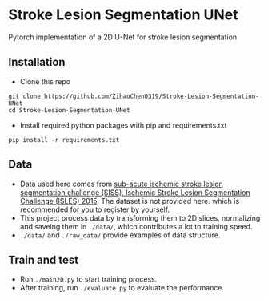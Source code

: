 # Stroke Lesion Segmentation UNet
Pytorch implementation of a 2D U-Net for stroke lesion segmentation

## Installation
* Clone this repo
```
git clone https://github.com/ZihaoChen0319/Stroke-Lesion-Segmentation-UNet
cd Stroke-Lesion-Segmentation-UNet
```
* Install required python packages with pip and requirements.txt
```
pip install -r requirements.txt
```

## Data
* Data used here comes from [sub-acute ischemic stroke lesion segmentation challenge (SISS), Ischemic Stroke Lesion Segmentation Challenge (ISLES) 2015](http://www.isles-challenge.org/ISLES2015/). The dataset is not provided here. which is recommended for you to register by yourself.
* This project process data by transforming them to 2D slices, normalizing and saveing them in `./data/`, which contributes a lot to training speed.
* `./data/` and `./raw_data/` provide examples of data structure.

## Train and test
* Run `./main2D.py` to start training process.
* After training, run `./evaluate.py` to evaluate the performance.
